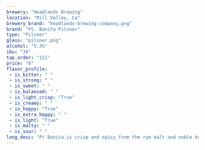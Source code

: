 ```yaml
---
brewery: "Headlands Brewing"
location: "Mill Valley, Ca"
brewery_brand: "headlands-brewing-company.png"
brand: "Pt. Bonita Pilsner"
type: "Pilsner"
glass: "pilsner.png"
alcohol: "5.3%"
ibu: "38"
tap_order: "111"
price: "8"
flavor_profile:
 - is_bitter: " "
 - is_strong: " "
 - is_sweet: " "
 - is_balanced: " "
 - is_light_crisp: "True"
 - is_creamy: " "
 - is_hoppy: "True"
 - is_extra_hoppy: " "
 - is_light: "True"
 - is_malty: " "
 - is_sour: " "
long_desc: "Pt Bonita is crisp and spicy from the rye malt and noble hop character, yet has enough body from the rustic grains to accompany your breakfast, lunch or dinner."
---
```

